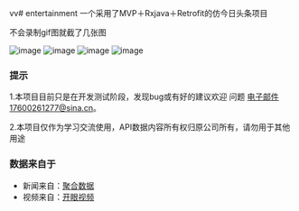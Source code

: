 vv# entertainment 一个采用了MVP＋Rxjava＋Retrofit的仿今日头条项目

不会录制gif图就截了几张图

![image](https://github.com/7hundeR/entertainment/blob/master/screens/main.jpg)
![image](https://github.com/7hundeR/entertainment/blob/master/screens/newsdetail.jpg)
![image](https://github.com/7hundeR/entertainment/blob/master/screens/mychannel.jpg)
![image](https://github.com/7hundeR/entertainment/blob/master/screens/updatechannel.jpg)

### 提示
1.本项目目前只是在开发测试阶段，发现bug或有好的建议欢迎 问题 电子邮件17600261277@sina.cn。

2.本项目仅作为学习交流使用，API数据内容所有权归原公司所有，请勿用于其他用途

### 数据来自于
- 新闻来自：[聚合数据](https://www.juhe.cn/)
- 视频来自：[开眼视频](http://www.eyepetizer.net/)
